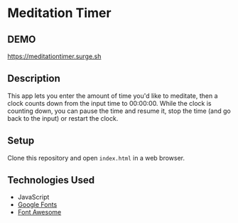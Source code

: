 # Meditation Timer

## DEMO

https://meditationtimer.surge.sh

## Description
This app lets you enter the amount of time you'd like to meditate, then a clock counts down from the input time to 00:00:00.
While the clock is counting down, you can pause the time and resume it, stop the time (and go back to the input) or restart the clock.

## Setup
Clone this repository and open `index.html` in a web browser.

## Technologies Used
* JavaScript
* [Google Fonts](https://fonts.google.com/)
* [Font Awesome](https://fontawesome.com/)
